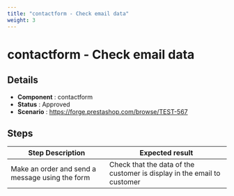 ```yaml
---
title: "contactform - Check email data"
weight: 3
---
```


# contactform - Check email data
## Details
* **Component** : contactform
* **Status** : Approved
* **Scenario** : https://forge.prestashop.com/browse/TEST-567

## Steps
| Step Description | Expected result |
| ----- | ----- |
| Make an order and send a message using the form | Check that the data of the customer is display in the email to customer |